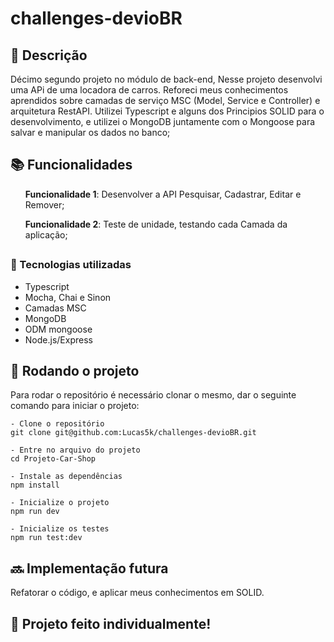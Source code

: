 # challenges-devioBR

## :memo: Descrição
Décimo segundo projeto no módulo de back-end, Nesse projeto desenvolvi uma APi de uma locadora de carros.
Reforeci meus conhecimentos aprendidos sobre camadas de serviço MSC (Model, Service e Controller) e arquitetura RestAPI.
Utilizei Typescript e alguns dos Principios SOLID para o desenvolvimento, e utilizei o MongoDB juntamente com o Mongoose
para salvar e manipular os dados no banco;


## :books: Funcionalidades
<ol><b>Funcionalidade 1</b>: Desenvolver a API Pesquisar, Cadastrar, Editar e Remover;</ol>
<ol><b>Funcionalidade 2</b>: Teste de unidade, testando cada Camada da aplicação;</ol>


## <h3>:wrench: Tecnologias utilizadas</h3>
- Typescript
- Mocha, Chai e Sinon
- Camadas MSC
- MongoDB
- ODM mongoose
- Node.js/Express

## :rocket: Rodando o projeto
Para rodar o repositório é necessário clonar o mesmo, dar o seguinte comando para iniciar o projeto:
```
- Clone o repositório
git clone git@github.com:Lucas5k/challenges-devioBR.git

- Entre no arquivo do projeto
cd Projeto-Car-Shop

- Instale as dependências
npm install

- Inicialize o projeto
npm run dev

- Inicialize os testes
npm run test:dev

```
## :soon: Implementação futura
Refatorar o código, e aplicar meus conhecimentos em SOLID.

## :handshake: Projeto feito individualmente!
